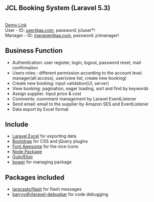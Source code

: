 ## JCL Booking System (Laravel 5.3)
<br><a href="http://www.jctest.com.au/laraveldemo">Demo Link</a> <br>
User - ID: user@aa.com, password: jcluser*!<br>
Manager - ID: manager@aa.com, password: jclmanager!<br>

## Business Function
- Authentication: user register, login, logout, password reset, mail confirmation
- Users roles : different permission according to the account level. manager(all access), user(view list, create new booking)
- Create new booking: input validation(UI, server)
- View booking: pagination, eager loading, sort and find by keywords
- Assign supplier. Input price & cost
- Comments: coomment management by Laravel EventListener
- Send email: email to the supplier by Amazon SES and EventListener
- Data esport by Excel format

## Include
- <a href="https://laravel-excel.maatwebsite.nl/3.0/getting-started/">Laravel Excel</a> for exporting data
- <a href="http://getbootstrap.com/">Bootstrap</a> for CSS and jQuery plugins
- <a href="https://fontawesome.com">Font Awesome</a> for the nice icons
- <a href="https://www.npmjs.com/">Node Package</a>
- <a href="https://gulpjs.com/">Gulp/Elixir</a> 
- <a href="https://bower.io/">bower</a> for managing package

## Packages included
- <a href="https://github.com/laracasts/flash">laracasts/flash</a> for flash messages
- <a href="https://github.com/barryvdh/laravel-debugbar">barryvdh/laravel-debugbar</a> for code debugging

